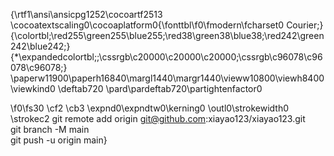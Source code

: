 {\rtf1\ansi\ansicpg1252\cocoartf2513
\cocoatextscaling0\cocoaplatform0{\fonttbl\f0\fmodern\fcharset0 Courier;}
{\colortbl;\red255\green255\blue255;\red38\green38\blue38;\red242\green242\blue242;}
{\*\expandedcolortbl;;\cssrgb\c20000\c20000\c20000;\cssrgb\c96078\c96078\c96078;}
\paperw11900\paperh16840\margl1440\margr1440\vieww10800\viewh8400\viewkind0
\deftab720
\pard\pardeftab720\partightenfactor0

\f0\fs30 \cf2 \cb3 \expnd0\expndtw0\kerning0
\outl0\strokewidth0 \strokec2 git remote add origin git@github.com:xiayao123/xiayao123.git\
git branch -M main\
git push -u origin main}